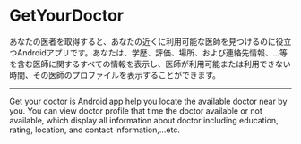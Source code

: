 # GetYourDoctor

あなたの医者を取得すると、あなたの近くに利用可能な医師を見つけるのに役立つAndroidアプリです。あなたは、学歴、評価、場所、および連絡先情報、...等を含む医師に関するすべての情報を表示し、医師が利用可能または利用できない時間、その医師のプロファイルを表示することができます。

---------------------------------------------
Get your doctor is Android app help you locate the available doctor near by  you. You can view doctor profile that time the doctor available or not available, which display all information about doctor including education, rating, location, and contact information,...etc.
